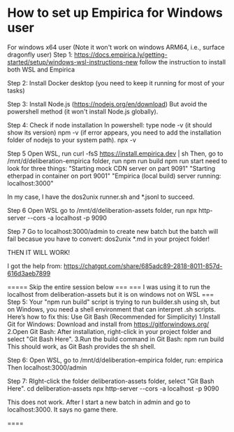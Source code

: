 # How to set up Empirica for Windows user

For windows x64 user (Note it won't work on windows ARM64, i.e., surface dragonfly user)
Step 1:
https://docs.empirica.ly/getting-started/setup/windows-wsl-instructions-new
follow the instruction to install both WSL and Empirica

Step 2: 
Install Docker desktop (you need to keep it running for most of your tasks)

Step 3:
Install Node.js (https://nodejs.org/en/download)
But avoid the powershell method (it won't install Node.js globally).

Step 4: Check if node installation
In powershell: type 
node -v
(it should show its version)
npm -v
(if error appears, you need to add the installation folder of nodejs to your system path).
npx -v

Step 5
Open WSL, run
curl -fsS https://install.empirica.dev | sh
Then,
go to /mnt/d/deliberation-empirica folder, run
npm run build
npm run start
need to look for three things:
"Starting mock CDN server on part 9091"
"Starting etherpad in container on port 9001"
"Empirica (local build) server running: localhost:3000"

In my case, I have the dos2unix runner.sh and *.jsonl to succeed.

Step 6
Open WSL
go to /mnt/d/deliberation-assets folder, run
npx http-server --cors -a localhost -p 9090

Step 7
Go to localhost:3000/admin to create new batch
but the batch will fail becasue you have to convert: dos2unix *.md in your project folder!

THEN IT WILL WORK!

I got the help from:
https://chatgpt.com/share/685adc89-2818-8011-857d-616d3aeb7899


===== Skip the entire session below ===
=== I was using it to run the localhost from deliberation-assets but it is on windows not on WSL ===
Step 5: 
Your "npm run build" script is trying to run builder.sh using sh, but on Windows, you need a shell environment that can interpret .sh scripts.
Here’s how to fix this: Use Git Bash (Recommended for Simplicity)
1.Install Git for Windows:
Download and install from https://gitforwindows.org/
2.Open Git Bash:
After installation, right-click in your project folder and select "Git Bash Here".
3.Run the build command in Git Bash:
npm run build
This should work, as Git Bash provides the sh shell.

Step 6:
Open WSL, go to /mnt/d/deliberation-empirica folder, 
run: empirica
Then localhost:3000/admin

Step 7:
RIght-click the folder deliberation-assets folder, select "Git Bash Here".
cd deliberation-assets
npx http-server --cors -a localhost -p 9090

This does not work. After I start a new batch in admin and go to localhost:3000. It says no game there.

====
